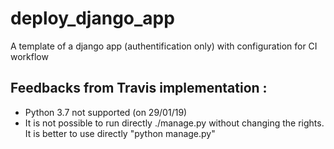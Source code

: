 # deploy_django_app
A template of a django app (authentification only) with configuration for CI workflow

## Feedbacks from Travis implementation :
- Python 3.7 not supported (on 29/01/19)
- It is not possible to run directly ./manage.py without changing the rights. It is better to use directly "python manage.py"

